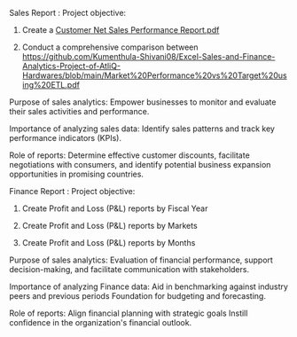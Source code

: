 Sales Report :
Project objective:

1. Create a [Customer Net Sales Performance Report.pdf](https://github.com/Kumenthula-Shivani08/Excel-Sales-and-Finance-Analytics-Project-of-AtliQ-Hardwares/blob/main/Customer%20Net%20Sales%20Performance%20Report.pdf)

2. Conduct a comprehensive comparison between https://github.com/Kumenthula-Shivani08/Excel-Sales-and-Finance-Analytics-Project-of-AtliQ-Hardwares/blob/main/Market%20Performance%20vs%20Target%20using%20ETL.pdf

Purpose of sales analytics: Empower businesses to monitor and evaluate their sales activities and performance.

Importance of analyzing sales data: Identify sales patterns and track key performance indicators (KPIs).

Role of reports: Determine effective customer discounts, facilitate negotiations with consumers, and identify potential business expansion opportunities in promising countries.

Finance Report :
Project objective:

1. Create Profit and Loss (P&L) reports by Fiscal Year

2. Create Profit and Loss (P&L) reports by Markets

3. Create Profit and Loss (P&L) reports by Months

Purpose of sales analytics: Evaluation of financial performance, support decision-making, and facilitate communication with stakeholders.

Importance of analyzing Finance data: Aid in benchmarking against industry peers and previous periods Foundation for budgeting and forecasting.

Role of reports: Align financial planning with strategic goals Instill confidence in the organization's financial outlook.

